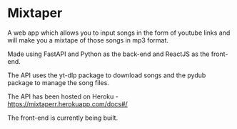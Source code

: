 # Mixtaper
A web app which allows you to input songs in the form of youtube links and will make you a mixtape of those songs in mp3 format.


Made using FastAPI and Python as the back-end and ReactJS as the front-end.

The API uses the yt-dlp package to download songs and the pydub package to manage the song files. 

The API has been hosted on Heroku - https://mixtaperr.herokuapp.com/docs#/

The front-end is currently being built.
